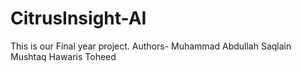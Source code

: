 # CitrusInsight-AI
This is our Final year project.
Authors-
Muhammad Abdullah
Saqlain Mushtaq
Hawaris Toheed
